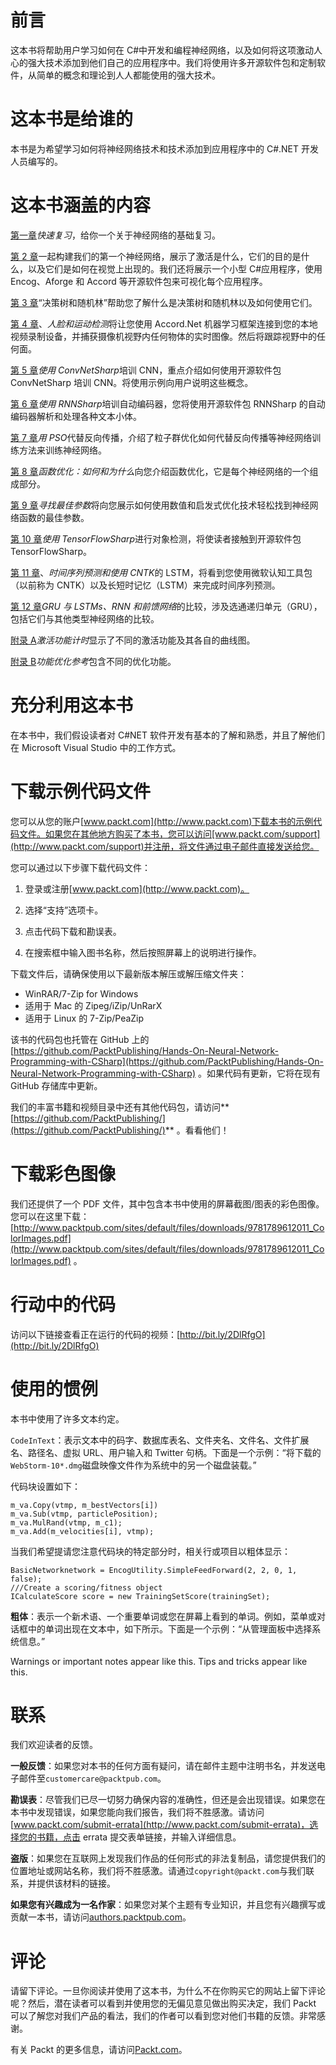 # 前言

这本书将帮助用户学习如何在 C#中开发和编程神经网络，以及如何将这项激动人心的强大技术添加到他们自己的应用程序中。我们将使用许多开源软件包和定制软件，从简单的概念和理论到人人都能使用的强大技术。

# 这本书是给谁的

本书是为希望学习如何将神经网络技术和技术添加到应用程序中的 C#.NET 开发人员编写的。

# 这本书涵盖的内容

[第一章](01.html)*快速复习*，给你一个关于神经网络的基础复习。

[第 2 章](02.html)一起构建我们的第一个神经网络，展示了激活是什么，它们的目的是什么，以及它们是如何在视觉上出现的。我们还将展示一个小型 C#应用程序，使用 Encog、Aforge 和 Accord 等开源软件包来可视化每个应用程序。

[第 3 章](03.html)“决策树和随机林”帮助您了解什么是决策树和随机林以及如何使用它们。

[第 4 章](04.html)、*人脸和运动检测*将让您使用 Accord.Net 机器学习框架连接到您的本地视频录制设备，并捕获摄像机视野内任何物体的实时图像。然后将跟踪视野中的任何面。

[第 5 章](05.html)*使用 ConvNetSharp*培训 CNN，重点介绍如何使用开源软件包 ConvNetSharp 培训 CNN。将使用示例向用户说明这些概念。

[第 6 章](06.html)*使用 RNNSharp*培训自动编码器，您将使用开源软件包 RNNSharp 的自动编码器解析和处理各种文本小体。

[第 7 章](07.html)*用 PSO*代替反向传播，介绍了粒子群优化如何代替反向传播等神经网络训练方法来训练神经网络。

[第 8 章](08.html)*函数优化：如何和为什么*向您介绍函数优化，它是每个神经网络的一个组成部分。

[第 9 章](09.html)*寻找最佳参数*将向您展示如何使用数值和启发式优化技术轻松找到神经网络函数的最佳参数。

[第 10 章](10.html)*使用 TensorFlowSharp*进行对象检测，将使读者接触到开源软件包 TensorFlowSharp。

[第 11 章](11.html)、*时间序列预测和使用 CNTK*的 LSTM，将看到您使用微软认知工具包（以前称为 CNTK）以及长短时记忆（LSTM）来完成时间序列预测。

[第 12 章](12.html)*GRU 与 LSTMs、RNN 和前馈网络*的比较，涉及选通递归单元（GRU），包括它们与其他类型神经网络的比较。

[附录 A](13.html)*激活功能计时*显示了不同的激活功能及其各自的曲线图。

[附录 B](14.html)*功能优化参考*包含不同的优化功能。

# 充分利用这本书

在本书中，我们假设读者对 C#NET 软件开发有基本的了解和熟悉，并且了解他们在 Microsoft Visual Studio 中的工作方式。

# 下载示例代码文件

您可以从您的账户[www.packt.com](http://www.packt.com)下载本书的示例代码文件。如果您在其他地方购买了本书，您可以访问[www.packt.com/support](http://www.packt.com/support)并注册，将文件通过电子邮件直接发送给您。

您可以通过以下步骤下载代码文件：

1.  登录或注册[www.packt.com](http://www.packt.com)。
2.  选择“支持”选项卡。

3.  点击代码下载和勘误表。
4.  在搜索框中输入图书名称，然后按照屏幕上的说明进行操作。

下载文件后，请确保使用以下最新版本解压或解压缩文件夹：

*   WinRAR/7-Zip for Windows
*   适用于 Mac 的 Zipeg/iZip/UnRarX
*   适用于 Linux 的 7-Zip/PeaZip

该书的代码包也托管在 GitHub 上的[https://github.com/PacktPublishing/Hands-On-Neural-Network-Programming-with-CSharp](https://github.com/PacktPublishing/Hands-On-Neural-Network-Programming-with-CSharp) 。如果代码有更新，它将在现有 GitHub 存储库中更新。

我们的丰富书籍和视频目录中还有其他代码包，请访问**[https://github.com/PacktPublishing/](https://github.com/PacktPublishing/)** 。看看他们！

# 下载彩色图像

我们还提供了一个 PDF 文件，其中包含本书中使用的屏幕截图/图表的彩色图像。您可以在这里下载：[http://www.packtpub.com/sites/default/files/downloads/9781789612011_ColorImages.pdf](http://www.packtpub.com/sites/default/files/downloads/9781789612011_ColorImages.pdf) 。

# 行动中的代码

访问以下链接查看正在运行的代码的视频：[http://bit.ly/2DlRfgO](http://bit.ly/2DlRfgO)

# 使用的惯例

本书中使用了许多文本约定。

`CodeInText`：表示文本中的码字、数据库表名、文件夹名、文件名、文件扩展名、路径名、虚拟 URL、用户输入和 Twitter 句柄。下面是一个示例：“将下载的`WebStorm-10*.dmg`磁盘映像文件作为系统中的另一个磁盘装载。”

代码块设置如下：

```
m_va.Copy(vtmp, m_bestVectors[i])
m_va.Sub(vtmp, particlePosition);
m_va.MulRand(vtmp, m_c1);
m_va.Add(m_velocities[i], vtmp);
```

当我们希望提请您注意代码块的特定部分时，相关行或项目以粗体显示：

```
BasicNetworknetwork = EncogUtility.SimpleFeedForward(2, 2, 0, 1, false);
///Create a scoring/fitness object
ICalculateScore score = new TrainingSetScore(trainingSet);
```

**粗体**：表示一个新术语、一个重要单词或您在屏幕上看到的单词。例如，菜单或对话框中的单词出现在文本中，如下所示。下面是一个示例：“从管理面板中选择系统信息。”

Warnings or important notes appear like this. Tips and tricks appear like this.

# 联系

我们欢迎读者的反馈。

**一般反馈**：如果您对本书的任何方面有疑问，请在邮件主题中注明书名，并发送电子邮件至`customercare@packtpub.com`。

**勘误表**：尽管我们已尽一切努力确保内容的准确性，但还是会出现错误。如果您在本书中发现错误，如果您能向我们报告，我们将不胜感激。请访问[www.packt.com/submit-errata](http://www.packt.com/submit-errata)，选择您的书籍，点击 errata 提交表单链接，并输入详细信息。

**盗版**：如果您在互联网上发现我们作品的任何形式的非法复制品，请您提供我们的位置地址或网站名称，我们将不胜感激。请通过`copyright@packt.com`与我们联系，并提供该材料的链接。

**如果您有兴趣成为一名作家**：如果您对某个主题有专业知识，并且您有兴趣撰写或贡献一本书，请访问[authors.packtpub.com](http://authors.packtpub.com/)。

# 评论

请留下评论。一旦你阅读并使用了这本书，为什么不在你购买它的网站上留下评论呢？然后，潜在读者可以看到并使用您的无偏见意见做出购买决定，我们 Packt 可以了解您对我们产品的看法，我们的作者可以看到您对他们书籍的反馈。非常感谢。

有关 Packt 的更多信息，请访问[Packt.com](http://www.packt.com/)。